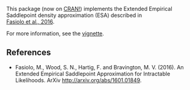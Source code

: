 
This package (now on [CRAN!](https://cran.r-project.org/web/packages/esaddle/index.html)) implements the Extended Empirical Saddlepoint density approximation (ESA) described in  
[Fasiolo et al., 2016](http://arxiv.org/abs/1601.01849). 

For more information, see the [vignette](https://cran.r-project.org/web/packages/esaddle/vignettes/esaddle.html).

References
----------------------------
  
  * Fasiolo, M., Wood, S. N., Hartig, F. and Bravington, M. V. (2016). An Extended Empirical Saddlepoint Approximation for Intractable Likelihoods. ArXiv http://arxiv.org/abs/1601.01849.
  